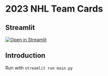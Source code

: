 # 2023 NHL Team Cards
## Streamlit
[![Open in Streamlit](https://static.streamlit.io/badges/streamlit_badge_black_white.svg)](https://2023nhlcards.streamlit.app/)

## Introduction




Run with `streamlit run main.py`

